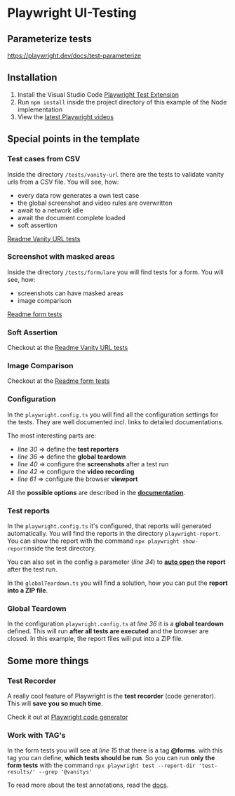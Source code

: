 # Playwright UI-Testing

## Parameterize tests
https://playwright.dev/docs/test-parameterize 

## Installation
1. Install the Visual Studio Code [Playwright Test Extension](https://marketplace.visualstudio.com/items?itemName=ms-playwright.playwright) 
2. Run `npm install` inside the project directory of this example of the Node implementation
3. View the [latest Playwright videos](https://www.youtube.com/c/Playwrightdev)



## Special points in the template

### Test cases from CSV

Inside the directory `/tests/vanity-url` there are the tests to validate vanity urls from a CSV file. You will see, how:

- every data row generates a own test case
- the global screenshot and video rules are overwritten
- await to a network idle
- await the document complete loaded 
- soft assertion

[Readme Vanity URL tests](./tests/vanity-url/readme.md)



### Screenshot with masked areas

Inside the directory `/tests/formulare` you will find tests for a form. You will see, how:

- screenshots can have masked areas
- image comparison

[Readme form tests](./tests/formulare/readme.md)



### Soft Assertion

Checkout at the [Readme Vanity URL tests](./tests/vanity-url/readme.md)



### Image Comparison

Checkout at the [Readme form tests](./tests/formulare/readme.md)



### Configuration

In the `playwright.config.ts` you will find all the configuration settings for the tests. They are well documented incl. links to detailed documentations.

The most interesting parts are:

- *line 30* => define the **test reporters**
- *line 36* => define the **global teardown**
- *line 40* => configure the **screenshots** after a test run
- *line 42* => configure the **video recording**
- *line 61* => configure the browser **viewport**

All the **possible options** are described in the **[documentation](https://playwright.dev/docs/test-configuration)**.



### Test reports

In the `playwright.config.ts` it's configured, that reports will generated automatically. You will find the reports in the directory `playwright-report`. You can show the report with the command `npx playwright show-report`inside the test directory.

You can also set in the config a parameter (*line 34*) to **[auto open](https://medium.com/geekculture/how-to-generate-html-report-in-playwright-f9ec9b82427a) the report** after the test run.

In the `globalTeardown.ts` you will find a solution, how you can put the **report into a ZIP file**.



### Global Teardown

In the configuration  `playwright.config.ts`  at *line 36* it is a **global teardown** defined. This will run **after all tests are executed** and the browser are closed. In this example, the report files will put into a ZIP file.



## Some more things

### Test Recorder

A really cool feature of Playwright is the **test recorder** (code generator). This will **save you so much time**.

Check it out at [Playwright code generator](https://www.youtube.com/watch?v=wGr5rz8WGCE&t=276s)



### Work with TAG's

In the form tests you will see at *line 15* that there is a tag **@forms**. with this tag you can define, **which tests should be run**. So you can run **only the form tests** with the command `npx playwright test --report-dir 'test-results/' --grep '@vanitys'`

To read more about the test annotations, read the [docs](https://playwright.dev/docs/test-annotations).



